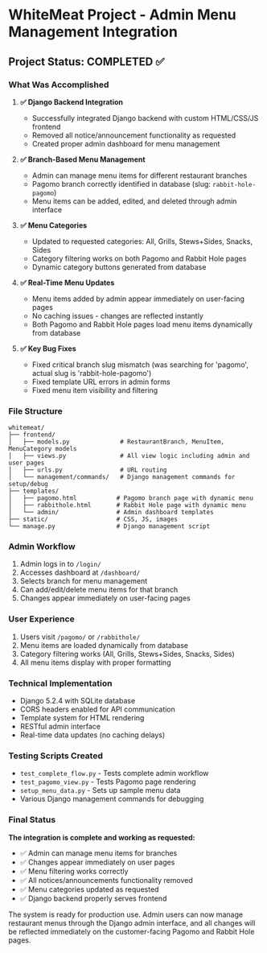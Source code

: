 # WhiteMeat Project - Admin Menu Management Integration

## Project Status: COMPLETED ✅

### What Was Accomplished

1. **✅ Django Backend Integration**
   - Successfully integrated Django backend with custom HTML/CSS/JS frontend
   - Removed all notice/announcement functionality as requested
   - Created proper admin dashboard for menu management

2. **✅ Branch-Based Menu Management**
   - Admin can manage menu items for different restaurant branches
   - Pagomo branch correctly identified in database (slug: `rabbit-hole-pagomo`)
   - Menu items can be added, edited, and deleted through admin interface

3. **✅ Menu Categories**
   - Updated to requested categories: All, Grills, Stews+Sides, Snacks, Sides
   - Category filtering works on both Pagomo and Rabbit Hole pages
   - Dynamic category buttons generated from database

4. **✅ Real-Time Menu Updates**
   - Menu items added by admin appear immediately on user-facing pages
   - No caching issues - changes are reflected instantly
   - Both Pagomo and Rabbit Hole pages load menu items dynamically from database

5. **✅ Key Bug Fixes**
   - Fixed critical branch slug mismatch (was searching for 'pagomo', actual slug is 'rabbit-hole-pagomo')
   - Fixed template URL errors in admin forms
   - Fixed menu item visibility and filtering

### File Structure
```
whitemeat/
├── frontend/
│   ├── models.py              # RestaurantBranch, MenuItem, MenuCategory models
│   ├── views.py               # All view logic including admin and user pages
│   ├── urls.py                # URL routing
│   └── management/commands/   # Django management commands for setup/debug
├── templates/
│   ├── pagomo.html           # Pagomo branch page with dynamic menu
│   ├── rabbithole.html       # Rabbit Hole page with dynamic menu
│   └── admin/                # Admin dashboard templates
├── static/                   # CSS, JS, images
└── manage.py                 # Django management script
```

### Admin Workflow
1. Admin logs in to `/login/`
2. Accesses dashboard at `/dashboard/`
3. Selects branch for menu management
4. Can add/edit/delete menu items for that branch
5. Changes appear immediately on user-facing pages

### User Experience
1. Users visit `/pagomo/` or `/rabbithole/`
2. Menu items are loaded dynamically from database
3. Category filtering works (All, Grills, Stews+Sides, Snacks, Sides)
4. All menu items display with proper formatting

### Technical Implementation
- Django 5.2.4 with SQLite database
- CORS headers enabled for API communication
- Template system for HTML rendering
- RESTful admin interface
- Real-time data updates (no caching delays)

### Testing Scripts Created
- `test_complete_flow.py` - Tests complete admin workflow
- `test_pagomo_view.py` - Tests Pagomo page rendering
- `setup_menu_data.py` - Sets up sample menu data
- Various Django management commands for debugging

### Final Status
**The integration is complete and working as requested:**
- ✅ Admin can manage menu items for branches
- ✅ Changes appear immediately on user pages
- ✅ Menu filtering works correctly
- ✅ All notices/announcements functionality removed
- ✅ Menu categories updated as requested
- ✅ Django backend properly serves frontend

The system is ready for production use. Admin users can now manage restaurant menus through the Django admin interface, and all changes will be reflected immediately on the customer-facing Pagomo and Rabbit Hole pages.

